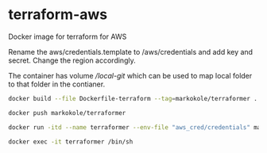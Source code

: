 # terraform-aws
 Docker image for terraform for AWS

Rename the aws/credentials.template to /aws/credentials and add key and secret. Change the region accordingly.

The container has volume */local-git* which can be used to map local folder to that folder in the contianer.


```bash
docker build --file Dockerfile-terraform --tag=markokole/terraformer .
```

```bash
docker push markokole/terraformer
```

```bash
docker run -itd --name terraformer --env-file "aws_cred/credentials" markokole/terraformer
```

```bash
docker exec -it terraformer /bin/sh
```
